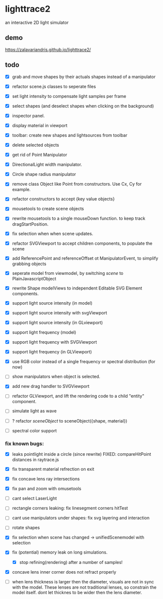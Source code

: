 # lighttrace2
an interactive 2D light simulator


## demo
https://zalavariandris.github.io/lighttrace2/

## todo
- [x] grab and move shapes by their actuals shapes instead of a manipulator
- [x] refactor scene.js classes to seperate files
- [x] set light intensity to compensate light samples per frame
- [x] select shapes (and deselect shapes when clicking on the background)
- [x] inspector panel. 
- [x] display material in viewport
- [x] toolbar: create new shapes and lightsources from toolbar
- [x] delete selected objects

- [x] get rid of Point Manipulator
- [x] DirectionalLight width manipulator.
- [x] Circle shape radius manipulator

- [x] remove class Object like Point from constructors. Use Cx, Cy for example.
- [x] refactor constructors to accept {key value objects}
- [x] mousetools to create scene objects
- [x] rewrite mousetools to a single mouseDown function. to keep track dragStartPosition.
- [x] fix selection when when scene updates.
- [x] refactor SVGViewport to accept children components, to populate the scene

- [x] add ReferencePoint and referenceOffset ot ManipulatorEvent, to simplify grabbing objects
- [x] seperate model from viewmodel, by switching _scene_ to PlainJavascriptObject
- [x] rewrite Shape modelViews to independent Editable SVG Element components.

- [x] support light source intensity (in model)
- [x] support light source intensity with svgViewport
- [x] support light source intensity (in GLviewport)

- [x] support light frequency (model)
- [x] support light frequency with SVGViewport
- [x] support light frequency (in GLViewport)

- [x] use RGB color instead of a single frequency or spectral distribution (for now)

- [ ] show manipulators when object is selected.

- [x] add new drag handler to SVGViewport
- [ ] refactor GLViewport, and lift the rendering code to a child "entity" component.

- [ ] simulate light as wave
- [ ] ? refactor _sceneObject_ to sceneObject({shape, material})

- [ ] spectral color support

### fix known bugs:
- [x] leaks pointlight inside a circle (since rewrite) FIXED: compareHitPoint distances in raytrace.js
- [x] fix transparent material refrection on exit
- [x] fix concave lens ray intersections
- [x] fix pan and zoom with omusetools
- [ ] cant select LaserLight
- [ ] rectangle corners leaking: fix linesegment corners hitTest
- [ ] cant use manipulators under shapes: fix svg layering and interaction
- [ ] rotate shapes
- [x] fix selection when scene has changed -> unifiedScenemodel with selection
- [x] fix (potential) memory leak on long simulations.
  - [x] stop refining(rendering) after a number of samples!
- [x] concave lens inner corner does not refract properly
- [ ] when lens thickness is larger then the diameter, visuals are not in sync with the model. These lenses are not traditional lenses, so constrain the model itself. dont let thicknes to be wider then the lens diameter.



